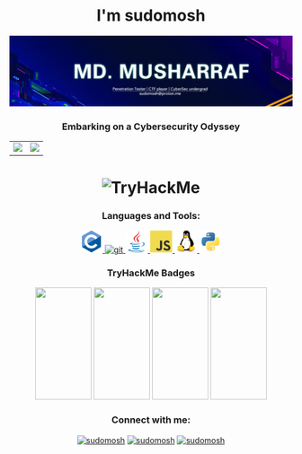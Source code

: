 <h1 align="center">I'm sudomosh</h1>
<div align="center"> <img src ="https://github.com/sudomosh/sudomosh/blob/main/1680626578028.jpeg"> </div>
<h3 align="center">Embarking on a Cybersecurity Odyssey</h3>




<table  align="center" ><tr><td><img src="https://github-readme-stats.vercel.app/api/top-langs/?username=sudomosh&layout=compact&theme=dark&show_icons=true"/></td><td><img src="http://github-readme-streak-stats.herokuapp.com?user=sudomosh&theme=dark"/></td></tr></table>

<h1 align = "center"><img src="https://tryhackme-badges.s3.amazonaws.com/sudomosh.png" alt="TryHackMe"></h1>

<h3 align="center">Languages and Tools:</h3>
<p align="center"> <a href="https://www.cprogramming.com/" target="_blank" rel="noreferrer"> <img src="https://raw.githubusercontent.com/devicons/devicon/master/icons/c/c-original.svg" alt="c" width="40" height="40"/> </a> <a href="https://git-scm.com/" target="_blank" rel="noreferrer"> <img src="https://www.vectorlogo.zone/logos/git-scm/git-scm-icon.svg" alt="git" width="40" height="40"/> </a> <a href="https://www.java.com" target="_blank" rel="noreferrer"> <img src="https://raw.githubusercontent.com/devicons/devicon/master/icons/java/java-original.svg" alt="java" width="40" height="40"/> </a> <a href="https://developer.mozilla.org/en-US/docs/Web/JavaScript" target="_blank" rel="noreferrer"> <img src="https://raw.githubusercontent.com/devicons/devicon/master/icons/javascript/javascript-original.svg" alt="javascript" width="40" height="40"/> </a> <a href="https://www.linux.org/" target="_blank" rel="noreferrer"> <img src="https://raw.githubusercontent.com/devicons/devicon/master/icons/linux/linux-original.svg" alt="linux" width="40" height="40"/> </a> <a href="https://www.python.org" target="_blank" rel="noreferrer"> <img src="https://raw.githubusercontent.com/devicons/devicon/master/icons/python/python-original.svg" alt="python" width="40" height="40"/> </a> </p>



              

<div align="center"><h3 font-family: 'Courier New', monospace;>TryHackMe Badges</h3>
<img src="https://tryhackme.com/img/badges/streak30.svg"  height="200" width="100">
<img src="https://tryhackme.com/img/badges/wireshark.svg"  height="200" width="100">
<img src="https://tryhackme.com/img/badges/adventofcyber4.svg" height="200" width="100">
<img src="https://tryhackme.com/img/badges/hashcracker.svg" height="200" width="100">

</div>
<h3 align="center">Connect with me:</h3>
<p align="center">
<a href="https://linkedin.com/in/sudomosh" target="blank"><img align="center" src="https://raw.githubusercontent.com/rahuldkjain/github-profile-readme-generator/master/src/images/icons/Social/linked-in-alt.svg" alt="sudomosh" height="30" width="40" /></a>
<a href="https://instagram.com/sudomosh" target="blank"><img align="center" src="https://raw.githubusercontent.com/rahuldkjain/github-profile-readme-generator/master/src/images/icons/Social/instagram.svg" alt="sudomosh" height="30" width="40" /></a>
  <a href="https://www.leetcode.com/sudomosh" target="blank"><img align="center" src="https://raw.githubusercontent.com/rahuldkjain/github-profile-readme-generator/master/src/images/icons/Social/leet-code.svg" alt="sudomosh" height="30" width="40" /></a>
</p>
